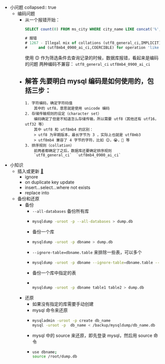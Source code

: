 - 小问题
  collapsed:: true
	- 编码问题
		- 从一个报错开始：
		  ```sql
		  SELECT count(0) FROM ms_city WHERE city_name LIKE concat('%', '😊', '%')
		  
		  # 报错
		  # 1267 - Illegal mix of collations (utf8_general_ci,IMPLICIT) 
		  # 	and (utf8mb4_0900_ai_ci,COERCIBLE) for operation 'like', Time: 0.006000s
		  ```
		  使用 😊 作为筛选条件去查询记录的时候，数据库报错，看起来是编码的问题
		  两种编码不兼容：
		  `utf8_general_ci`  `utf8mb4_0900_ai_ci`
		- 解答
		  先要明白 mysql 编码是如何使用的，包括三步：
			-
			  1. 字符编码，确定字符码值
			      其中的 utf8，意思就是使用 unicode 编码
			  2. 存储传输规则的设定（character set）
			      编码确定了但是不知道怎么存储传输，所以需要 utf8（其他还有 utf16，utf32 等）
			      其中 utf8 和 utf8mb4 的区别：
			      > utf8 为早期版本，最长字节为 3 ，实际上也就是 utf8mb3
			      > utf8mb4 兼容了 4 字节的字符，比如 😊，😭，🚗 等
			  3. 排序规则（collation）
			      前两者都确定了之后，数据库还要确定排序规则
			      `utf8_general_ci`  `utf8mb4_0900_ai_ci`
- 小知识
	- 插入或更新 [🔗](https://baijiahao.baidu.com/s?id=1644358136491778500&wfr=spider&for=pc)
		- ignore
		- on duplicate key update
		- insert...select...where not exists
		- replace into
	- 备份和还原
		- 备份
			- `--all-databases` 备份所有库
			- ```bash
			  mysqldump -uroot -p --all-databases > dump.db
			  ```
			- 备份一个库
			- ```bash
			  mysqldump -uroot -p dbname > dump.db
			  ```
			- `--ignore-table=dbname.table` 来排除一些表，可以多个
			- ```bash
			  mysqldump -uroot -p dbname --ignore-table=dbname.table --ignore-table=dbname.table2 > dump.db
			  ```
			- 备份一个库中指定的表
			- ```bash
			  
			  mysqldump -uroot -p dbname table1 table2 > dump.db
			  ```
		- 还原
			- 如果没有指定的库需要手动创建
			- mysql 命令来还原
			- ```bash
			  mysqladmin -uroot -p create db_name 
			  mysql -uroot -p  db_name < /backup/mysqldump/db_name.db
			  ```
			- mysql 中的 source 来还原，即先登录 mysql，然后用 source 命令
			- ```bash
			  use dbname;
			  source /root/dump.db
			  ```